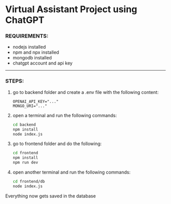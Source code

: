 # Virtual Assistant Project using ChatGPT


### REQUIREMENTS:
- nodejs installed
- npm and npx installed
- mongodb installed
- chatgpt account and api key

<hr></hr>

### STEPS:
1. go to backend folder and create a .env file with the following content:
    ```env
    OPENAI_API_KEY="..."
    MONGO_URI="..."
    ```

2. open a terminal and run the following commands:
    ```bash
    cd backend
    npm install
    node index.js
    ```

3. go to frontend folder and do the following:
    ```bash
    cd frontend
    npm install
    npm run dev
    ```

4. open another terminal and run the following commands:
    ```bash
    cd frontend/db
    node index.js
    ```

Everything now gets saved in the database
